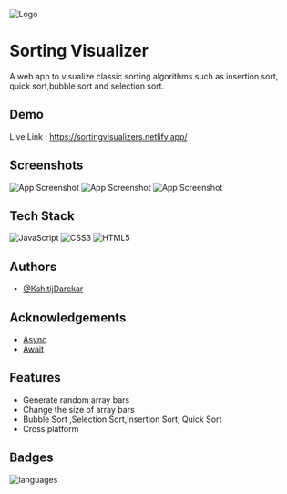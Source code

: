 
![Logo](https://res.cloudinary.com/horizonkd/image/upload/v1625749737/Sorting-Visualizer/favicon_uw3kmk.ico)

    
# Sorting Visualizer

A web app to visualize classic sorting algorithms such as insertion sort, quick sort,bubble sort and selection sort.


## Demo

Live Link : https://sortingvisualizers.netlify.app/
 
  
## Screenshots

![App Screenshot](https://res.cloudinary.com/horizonkd/image/upload/v1625752233/Sorting-Visualizer/Screenshot_2021-07-08_191952_wmdbyi.png)
![App Screenshot](https://res.cloudinary.com/horizonkd/image/upload/v1625752820/Sorting-Visualizer/Screenshot_2021-07-08_192850_htjlo7.png)
![App Screenshot](  https://res.cloudinary.com/horizonkd/image/upload/v1625752937/Sorting-Visualizer/Screenshot_2021-07-08_193154_s5prgj.png)


## Tech Stack


![JavaScript](https://img.shields.io/badge/-JavaScript-yellow)
![CSS3](https://img.shields.io/badge/-CSS3-blue)
![HTML5](https://img.shields.io/badge/-HTML5-red)
  
## Authors

- [@KshitijDarekar](https://github.com/KshitijDarekar)

  
## Acknowledgements

 - [Async](https://developer.mozilla.org/en-US/docs/Web/JavaScript/Reference/Statements/async_function)
 - [Await](https://developer.mozilla.org/en-US/docs/Web/JavaScript/Reference/Operators/await)

  
## Features

- Generate random array bars
- Change the size of array bars
- Bubble Sort ,Selection Sort,Insertion Sort, Quick Sort
- Cross platform
  
## Badges


![languages](https://img.shields.io/github/languages/count/KshitijDarekar/sorting-vizualizer?style=plastic)

